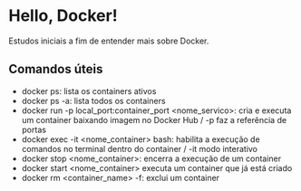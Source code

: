 # Hello, Docker!
Estudos iniciais a fim de entender mais sobre Docker.

## Comandos úteis
* docker ps: lista os containers ativos
* docker ps -a: lista todos os containers
* docker run -p local_port:container_port <nome_servico>: cria e executa um container baixando imagem no Docker Hub / -p faz a referência de portas
* docker exec -it <nome_container> bash: habilita a execução de comandos no terminal dentro do container / -it modo interativo
* docker stop <nome_container>: encerra a execução de um container
* docker start <nome_container> executa um container que já está criado
* docker rm <container_name> -f: exclui um container
